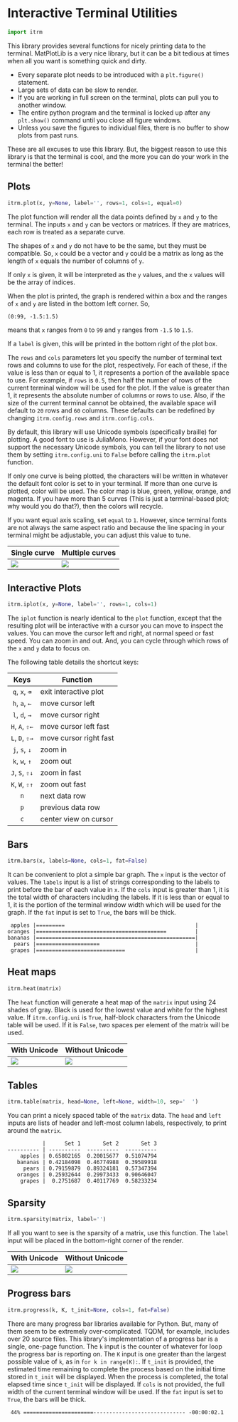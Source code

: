 # Interactive Terminal Utilities

```python
import itrm
```

This library provides several functions for nicely printing data to the
terminal. MatPlotLib is a very nice library, but it can be a bit tedious at
times when all you want is something quick and dirty.

-   Every separate plot needs to be introduced with a `plt.figure()` statement.
-   Large sets of data can be slow to render.
-   If you are working in full screen on the terminal, plots can pull you to
    another window.
-   The entire python program and the terminal is locked up after any
    `plt.show()` command until you close all figure windows.
-   Unless you save the figures to individual files, there is no buffer to show
    plots from past runs.

These are all excuses to use this library. But, the biggest reason to use this
library is that the terminal is cool, and the more you can do your work in the
terminal the better!

## Plots

```python
itrm.plot(x, y=None, label='', rows=1, cols=1, equal=0)
```

The plot function will render all the data points defined by `x` and `y` to the
terminal. The inputs `x` and `y` can be vectors or matrices. If they are
matrices, each row is treated as a separate curve.

The shapes of `x` and `y` do not have to be the same, but they must be
compatible. So, `x` could be a vector and `y` could be a matrix as long as the
length of `x` equals the number of columns of `y`.

If only `x` is given, it will be interpreted as the `y` values, and the `x`
values will be the array of indices.

When the plot is printed, the graph is rendered within a box and the ranges of
`x` and `y` are listed in the bottom left corner. So,

```
(0:99, -1.5:1.5)
```

means that `x` ranges from `0` to `99` and `y` ranges from `-1.5` to `1.5`.

If a `label` is given, this will be printed in the bottom right of the plot box.

The `rows` and `cols` parameters let you specify the number of terminal text
rows and columns to use for the plot, respectively. For each of these, if the
value is less than or equal to 1, it represents a portion of the available space
to use. For example, if `rows` is `0.5`, then half the number of rows of the
current terminal window will be used for the plot. If the value is greater than
1, it represents the absolute number of columns or rows to use. Also, if the
size of the current terminal cannot be obtained, the available space will
default to `20` rows and `60` columns. These defaults can be redefined by
changing `itrm.config.rows` and `itrm.config.cols`.

By default, this library will use Unicode symbols (specifically braille) for
plotting. A good font to use is JuliaMono. However, if your font does not
support the necessary Unicode symbols, you can tell the library to not use them
by setting `itrm.config.uni` to `False` before calling the `itrm.plot` function.

If only one curve is being plotted, the characters will be written in whatever
the default font color is set to in your terminal. If more than one curve is
plotted, color will be used. The color map is blue, green, yellow, orange, and
magenta. If you have more than 5 curves (This is just a terminal-based plot; why
would you do that?), then the colors will recycle.

If you want equal axis scaling, set `equal` to `1`. However, since terminal
fonts are not always the same aspect ratio and because the line spacing in your
terminal might be adjustable, you can adjust this value to tune.

| Single curve    | Multiple curves |
| --------------- | --------------- |
| ![](https://gitlab.com/davidwoodburn/itrm/-/raw/main/figures/fig_plot_1.png) | ![](https://gitlab.com/davidwoodburn/itrm/-/raw/main/figures/fig_plot_5.png) |

## Interactive Plots

```python
itrm.iplot(x, y=None, label='', rows=1, cols=1)
```

The `iplot` function is nearly identical to the `plot` function, except that the
resulting plot will be interactive with a cursor you can move to inspect the
values. You can move the cursor left and right, at normal speed or fast speed.
You can zoom in and out. And, you can cycle through which rows of the `x` and
`y` data to focus on.

The following table details the shortcut keys:

| Keys           | Function                 |
| :------------: | ------------------------ |
| `q`, `x`, `⌫`  | exit interactive plot    |
| `h`, `a`, `←`  | move cursor left         |
| `l`, `d`, `→`  | move cursor right        |
| `H`, `A`, `⇧←` | move cursor left fast    |
| `L`, `D`, `⇧→` | move cursor right fast   |
| `j`, `s`, `↓`  | zoom in                  |
| `k`, `w`, `↑`  | zoom out                 |
| `J`, `S`, `⇧↓` | zoom in fast             |
| `K`, `W`, `⇧↑` | zoom out fast            |
| `n`            | next data row            |
| `p`            | previous data row        |
| `c`            | center view on cursor    |

## Bars

```python
itrm.bars(x, labels=None, cols=1, fat=False)
```

It can be convenient to plot a simple bar graph. The `x` input is the vector of
values. The `labels` input is a list of strings corresponding to the labels to
print before the bar of each value in `x`. If the `cols` input is greater than
1, it is the total width of characters including the labels. If it is less than
or equal to 1, it is the portion of the terminal window width which will be used
for the graph. If the `fat` input is set to `True`, the bars will be thick.

```
 apples |=========                                         |
oranges |=========================================         |
bananas |==================================================|
  pears |====================                              |
 grapes |============================                      |
```

## Heat maps

```python
itrm.heat(matrix)
```

The `heat` function will generate a heat map of the `matrix` input using 24
shades of gray. Black is used for the lowest value and white for the highest
value. If `itrm.config.uni` is `True`, half-block characters from the Unicode
table will be used. If it is `False`, two spaces per element of the matrix will
be used.

| With Unicode      | Without Unicode     |
| ----------------- | ------------------- |
| ![](https://gitlab.com/davidwoodburn/itrm/-/raw/main/figures/fig_heat_uni.png) | ![](https://gitlab.com/davidwoodburn/itrm/-/raw/main/figures/fig_heat_ascii.png) |

## Tables

```python
itrm.table(matrix, head=None, left=None, width=10, sep='  ')
```

You can print a nicely spaced table of the `matrix` data. The `head` and `left`
inputs are lists of header and left-most column labels, respectively, to print
around the `matrix`.

```
           |      Set 1       Set 2       Set 3
---------- | ----------  ----------  ----------
    apples | 0.65802165  0.20015677  0.51074794
   bananas | 0.42184098  0.46774988  0.39589918
     pears | 0.79159879  0.89324181  0.57347394
   oranges | 0.25932644  0.29973433  0.90646047
    grapes |  0.2751687  0.40117769  0.58233234
```

## Sparsity

```python
itrm.sparsity(matrix, label='')
```

If all you want to see is the sparsity of a matrix, use this function. The
`label` input will be placed in the bottom-right corner of the render.

| With Unicode          | Without Unicode         |
| --------------------- | ----------------------- |
| ![](https://gitlab.com/davidwoodburn/itrm/-/raw/main/figures/fig_sparsity_uni.png) | ![](https://gitlab.com/davidwoodburn/itrm/-/raw/main/figures/fig_sparsity_ascii.png) |

## Progress bars

```python
itrm.progress(k, K, t_init=None, cols=1, fat=False)
```

There are many progress bar libraries available for Python. But, many of them
seem to be extremely over-complicated. TQDM, for example, includes over 20
source files. This library's implementation of a progress bar is a single,
one-page function. The `k` input is the counter of whatever for loop the
progress bar is reporting on. The `K` input is one greater than the largest
possible value of `k`, as in `for k in range(K):`. If `t_init` is provided, the
estimated time remaining to complete the process based on the initial time
stored in `t_init` will be displayed. When the process is completed, the total
elapsed time since `t_init` will be displayed. If `cols` is not provided, the
full width of the current terminal window will be used. If the `fat` input is
set to `True`, the bars will be thick.

```
 44% ======================----------------------------- -00:00:02.1
```
